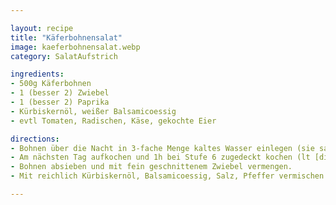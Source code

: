 ```yaml
---

layout: recipe
title: "Käferbohnensalat"
image: kaeferbohnensalat.webp
category: SalatAufstrich

ingredients:
- 500g Käferbohnen
- 1 (besser 2) Zwiebel
- 1 (besser 2) Paprika
- Kürbiskernöl, weißer Balsamicoessig
- evtl Tomaten, Radischen, Käse, gekochte Eier

directions:
- Bohnen über die Nacht in 3-fache Menge kaltes Wasser einlegen (sie saugen sich voll)
- Am nächsten Tag aufkochen und 1h bei Stufe 6 zugedeckt kochen (lt [diesem Rezept](https://www.gutekueche.at/steirische-kaeferbohnen-rezept-6810) ist die Kochzeit zwischen 30 und 90 Minuten je nach Alter der Bohnen). Fertig sind sie wenn sie weich sind. Wir haben sie in normalem Wasser gekocht; evtl Salzwasser probieren?
- Bohnen absieben und mit fein geschnittenem Zwiebel vermengen.
- Mit reichlich Kürbiskernöl, Balsamicoessig, Salz, Pfeffer vermischen. Die Bohnen können noch warm sein damit sie sich gut ansaugen.

---
```

